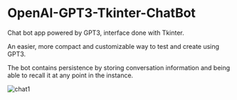 # OpenAI-GPT3-Tkinter-ChatBot

Chat bot app powered by GPT3, interface done with Tkinter. 

An easier, more compact and customizable way to test and create using GPT3.

The bot contains persistence by storing conversation information and being able to recall it at any point in the instance.

![chat1](https://user-images.githubusercontent.com/30381127/133855979-121b33d4-3d4c-41e8-9112-8f1db4d5daf1.JPG)
